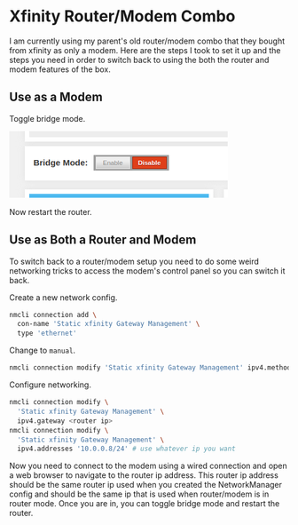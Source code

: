 # Xfinity Router/Modem Combo

I am currently using my parent's old router/modem combo that they bought from
xfinity as only a modem. Here are the steps I took to set it up and the steps
you need in order to switch back to using the both the router and modem features
of the box.

## Use as a Modem

Toggle bridge mode.

![Bridge Mode Toggle](./img/bridge-mode-toggle.png)

Now restart the router.

## Use as Both a Router and Modem

To switch back to a router/modem setup you need to do some weird networking
tricks to access the modem's control panel so you can switch it back.

Create a new network config.
```sh
nmcli connection add \
  con-name 'Static xfinity Gateway Management' \
  type 'ethernet'
```

Change to `manual`.
```sh
nmcli connection modify 'Static xfinity Gateway Management' ipv4.method auto
```

Configure networking.
```sh
nmcli connection modify \
  'Static xfinity Gateway Management' \
  ipv4.gateway <router ip>
nmcli connection modify \
  'Static xfinity Gateway Management' \
  ipv4.addresses '10.0.0.8/24' # use whatever ip you want
```

Now you need to connect to the modem using a wired connection and open a web
browser to navigate to the router ip address. This router ip address should be
the same router ip used when you created the NetworkManager config and should be
the same ip that is used when router/modem is in router mode. Once you are in,
you can toggle bridge mode and restart the router.

